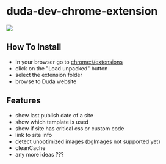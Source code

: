 # duda-dev-chrome-extension

![](https://res.cloudinary.com/dw4daqkfv/image/upload/v1621860015/Screen_Shot_2021-05-24_at_15.39.50_gjikiu.png)

## How To Install

- In your browser go to [chrome://extensions](chrome://extensions)
- click on the "Load unpacked" button
- select the extension folder
- browse to Duda website

## Features

- show last publish date of a site
- show which template is used
- show if site has critical css or custom code
- link to site info
- detect unoptimized images (bgImages not supported yet)
- cleanCache
- any more ideas ???




